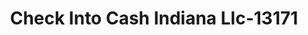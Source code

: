 ---
f_zip-code: 47712
f_state-code: IN
title: Check Into Cash Indiana Llc-13171
f_phone: 812-425-5030
f_city-only: Evansville
f_address: 4841 University Dr Evansville
f_location-unique-id: '13171'
slug: check-into-cash-indiana-llc-13171
updated-on: '2024-05-30T13:46:58.046Z'
created-on: '2024-05-30T13:36:59.803Z'
published-on: '2024-05-30T13:54:32.469Z'
f_city-state: cms/city/evansville-in.md
f_company: cms/company/check-into-cash-indiana-llc.md
f_state: cms/state/indiana.md
layout: '[payday-loan].html'
tags: payday-loan
---